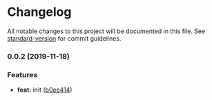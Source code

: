 # Changelog

All notable changes to this project will be documented in this file. See [standard-version](https://github.com/conventional-changelog/standard-version) for commit guidelines.

### 0.0.2 (2019-11-18)


### Features

* **feat:** init ([b0ee414](https://github.com/yelingfeng/eslint-config-ajtp/commit/b0ee414f6bf2011ee5ba4517b1556a7f133e1083))
